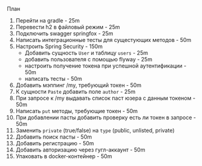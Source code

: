 План

1. Перейти на gradle - 25m
2. Перевести h2 в файловый режим - 25m
3. Подключить swagger springfox - 25m
4. Написать интеграционные тесты для сущестующих методов - 50m
6. Настроить Spring Security - 150m
    + Добавить сущность `User` и таблицу `users` - 25m
    + добавить пользователя с помощью flyway - 25m
    + настроить получение токена при успешной аутентификации - 50m
    + написать тесты - 50m
7. Добавить мэппинг /my, требующий токен - 50m
8. К сущности `Paste` добавить поле `author` - 25m
9. При запросе к /my выдавать список паст юзера с данным токеном - 50m
10. Написать `put` методы, требующие токен - 50m
11. При добавлении пасты добавить проверку есть ли токен в запросе - 50m
12. Заменить `private` (true/false) на `type` (public, unlisted, private)
13. Добавить поиск пасты - 50m
14. Добавить регистрацию - 50m
15. Добавить авторизацию через гугл-аккаунт - 50m
16. Упаковать в docker-контейнер - 50m